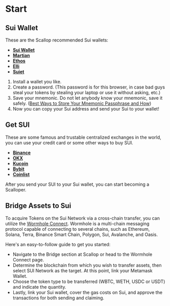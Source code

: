 # Start

## Sui Wallet

These are the Scallop recommended Sui wallets:

* [**Sui Wallet**](https://github.com/MystenLabs/mysten-app-docs/blob/main/mysten-sui-wallet.md)
* [**Martian**](https://martianwallet.xyz/)
* [**Ethos**](https://twitter.com/EthosWalletXYZ)
* [**Elli**](https://elliwallet.com/)
* [**Suiet**](https://suiet.app/)

1. Install a wallet you like.
2. Create a password. (This password is for this browser, in case bad guys steal your tokens by stealing your laptop or use it without asking, etc.)
3. Save your mnemonic. Do not let anybody know your mnemonic, save it safely. ([Best Ways to Store Your Mnemonic Passphrase and How](https://cryptoadventure.com/best-ways-to-store-your-mnemonic-passphrase-and-how/))
4. Now you can copy your Sui address and send your Sui to your wallet!

## Get SUI

These are some famous and trustable centralized exchanges in the world, you can use your credit card or some other ways to buy SUI.

* [**Binance**](https://www.binance.com/)
* [**OKX**](https://www.okx.com/)
* [**Kucoin**](https://www.kucoin.com/)
* [**Bybit**](https://www.bybit.com/)
* [**Coinlist**](https://coinlist.co/)

After you send your SUI to your Sui wallet, you can start becoming a Scalloper.

## Bridge Assets to Sui

To acquire Tokens on the Sui Network via a cross-chain transfer, you can utilize the [Wormhole Connect](https://app.scallop.io/bridge). Wormhole is a multi-chain messaging protocol capable of connecting to several chains, such as Ethereum, Solana, Terra, Binance Smart Chain, Polygon, Sui, Avalanche, and Oasis.

Here's an easy-to-follow guide to get you started:

* Navigate to the Bridge section at Scallop or head to the Wormhole Connect page.
* Determine the blockchain from which you wish to transfer assets, then select SUI Network as the target. At this point, link your Metamask Wallet.
* Choose the token type to be transferred (WBTC, WETH, USDC or USDT) and indicate the quantity.
* Lastly, link your Sui wallet, cover the gas costs on Sui, and approve the transactions for both sending and claiming.

